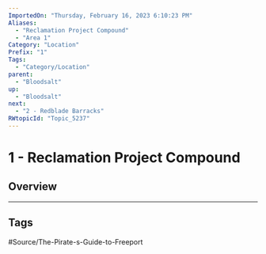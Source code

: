 ```yaml
---
ImportedOn: "Thursday, February 16, 2023 6:10:23 PM"
Aliases:
  - "Reclamation Project Compound"
  - "Area 1"
Category: "Location"
Prefix: "1"
Tags:
  - "Category/Location"
parent:
  - "Bloodsalt"
up:
  - "Bloodsalt"
next:
  - "2 - Redblade Barracks"
RWtopicId: "Topic_5237"
---
```

# 1 - Reclamation Project Compound
## Overview

---
## Tags
#Source/The-Pirate-s-Guide-to-Freeport

